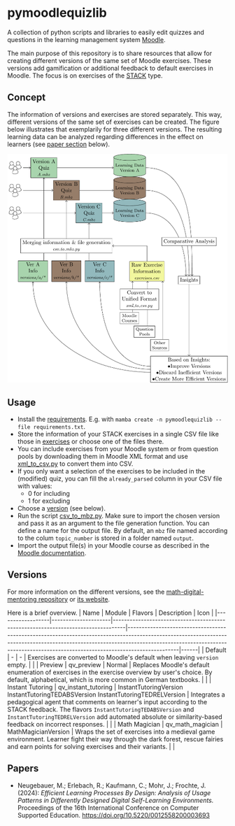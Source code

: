 # pymoodlequizlib
A collection of python scripts and libraries to easily edit quizzes and questions in the learning management system [Moodle](https://moodle.org).

The main purpose of this repository is to share resources that allow for creating different versions of the same set of Moodle exercises. These versions add gamification or additional feedback to default exercises in Moodle. The focus is on exercises of the [STACK](https://stack-assessment.org) type.

## Concept
The information of versions and exercises are stored separately. This way, different versions of the same set of exercises can be created. The figure below illustrates that exemplarily for three different versions. The resulting learning data can be analyzed regarding differences in the effect on learners (see [paper section](#papers) below).

![maths training area example question](./img/learning-activity-generation.png)

## Usage
 - Install the [requirements](requirements.txt). E.g. with `mamba create -n pymoodlequizlib --file requirements.txt`.
 - Store the information of your STACK exercises in a single CSV file like those in [exercises](exercises) or choose one of the files there.
- You can include exercises from your Moodle system or from question pools by downloading them in Moodle XML format and use [xml_to_csv.py](xml_to_csv.py) to convert them into CSV.
 - If you only want a selection of the exercises to be included in the (modified) quiz, you can fill the `already_parsed` column in your CSV file with values:
   - 0 for including
   - 1 for excluding
 - Choose a [version](#version) (see below).
 - Run the script [csv_to_mbz.py](csv_to_mbz.py). Make sure to import the chosen version and pass it as an argument to the file generation function. You can define a name for the output file. By default, an `mbz` file named according to the colum `topic_number` is stored in a folder named `output`.
 - Import the output file(s) in your Moodle course as described in the [Moodle documentation](https://docs.moodle.org/500/en/Course_restore).

## Versions
For more information on the different versions, see the [math-digital-mentoring repository](https://github.com/MalteNeugebauer/math-digital-mentoring) or [its website](https://malteneugebauer.github.io/math-digital-mentoring/).

Here is a brief overview.
| Name             | Module              | Flavors                                                                          | Description                                                                                                                                                                                                                                                | Icon |
|------------------|---------------------|----------------------------------------------------------------------------------|------------------------------------------------------------------------------------------------------------------------------------------------------------------------------------------------------------------------------------------------------------|------|
| Default          | -                   | -                                                                                |   Exercises are converted to Moodle's default when leaving `version` empty.                                                                                                                                                                                |      |
| Preview          | qv_preview          | Normal                                                                           | Replaces Moodle's default enumeration of exercises in the exercise overview by user's choice. By default, alphabetical, which is more common in German textbooks.                                                                                          |      |
| Instant Tutoring | qv_instant_tutoring | InstantTutoringVersion InstantTutoringTEDABSVersion InstantTutoringTEDRELVersion | Integrates a pedagogical agent that comments on learner's input according to the STACK feedback. The flavors `InstantTutoringTEDABSVersion` and `InstantTutoringTEDRELVersion` add automated absolute or similarity-based feedback on incorrect responses. |      |
| Math Magician    | qv_math_magician    | MathMagicianVersion                                                              | Wraps the set of exercises into a medieval game environment. Learner fight their way through the dark forest, rescue fairies and earn points for solving exercises and their variants.                                                                     |      |

## Papers
 - Neugebauer, M.; Erlebach, R.; Kaufmann, C.; Mohr, J.; Frochte, J. (2024): *Efficient Learning Processes By Design: Analysis of Usage Patterns in Differently Designed Digital Self-Learning Environments.* Proceedings of the 16th International Conference on Computer Supported Education. https://doi.org/10.5220/0012558200003693